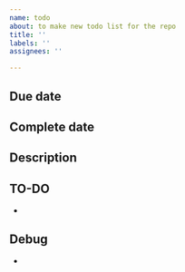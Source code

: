 ```yaml
---
name: todo
about: to make new todo list for the repo
title: ''
labels: ''
assignees: ''

---
```


## Due date

## Complete date

## Description

## TO-DO
*

## Debug
*
